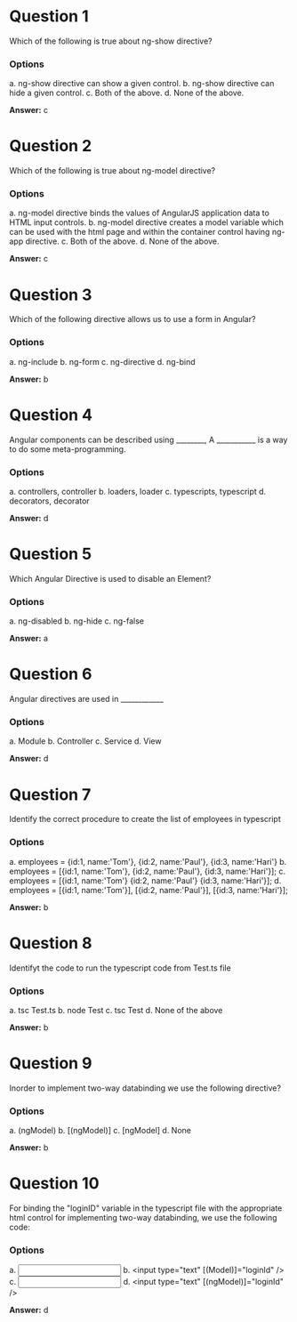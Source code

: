 # Question 1

Which of the following is true about ng-show directive?

### Options

a. ng-show directive can show a given control.
b. ng-show directive can hide a given control.
c. Both of the above.
d. None of the above.

**Answer:** c


# Question 2

Which of the following is true about ng-model directive?

### Options

a. ng-model directive binds the values of AngularJS application data to HTML input controls.
b. ng-model directive creates a model variable which can be used with the html page and within the container control having ng-app directive.
c. Both of the above.
d. None of the above.

**Answer:** c


# Question 3

Which of the following directive allows us to use a form in Angular?

### Options

a. ng-include
b. ng-form
c. ng-directive
d. ng-bind

**Answer:** b


# Question 4

Angular components can be described using ________, A ___________ is a way to do some meta-programming.

### Options

a. controllers, controller
b. loaders, loader
c. typescripts, typescript
d. decorators, decorator

**Answer:** d


# Question 5

Which Angular Directive is used to disable an Element?

### Options

a. ng-disabled
b. ng-hide
c. ng-false

**Answer:** a


# Question 6

Angular directives are used in ____________

### Options

a. Module
b. Controller
c. Service
d. View

**Answer:** d


# Question 7

Identify the correct procedure to create the list of employees in typescript

### Options

a. employees =  {id:1, name:'Tom'},   {id:2, name:'Paul'},   {id:3, name:'Hari'}
b. employees = [{id:1, name:'Tom'},   {id:2, name:'Paul'},   {id:3, name:'Hari'}];
c. employees = [{id:1, name:'Tom'}    {id:2, name:'Paul'}    {id:3, name:'Hari'}];
d. employees = [{id:1, name:'Tom'}], [{id:2, name:'Paul'}], [{id:3, name:'Hari'}];

**Answer:** b


# Question 8

Identifyt the code to run the typescript code from Test.ts file

### Options

a. tsc Test.ts
b. node Test
c. tsc Test
d. None of the above

**Answer:** b


# Question 9

Inorder to implement two-way databinding we use the following directive?

### Options

a. (ngModel)
b. [(ngModel)]
c. [ngModel]
d. None

**Answer:** b


# Question 10

For binding the "loginID" variable in the typescript file with the appropriate html control for implementing two-way databinding, we use the following code:

### Options

a. <input type="text" Model="loginId" />
b. <input type="text" [(Model)]="loginId" />
c. <input type="text" ngModel="loginId" />
d. <input type="text" [(ngModel)]="loginId" />

**Answer:** d


